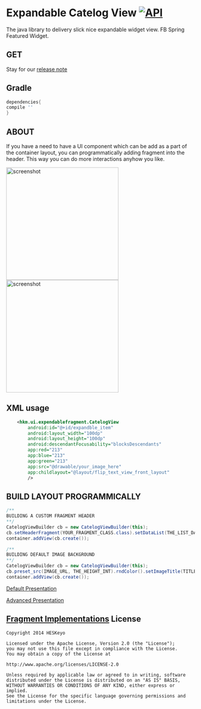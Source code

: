 Expandable Catelog View [![API](https://img.shields.io/badge/API-17%2B-brightgreen.svg?style=flat)](https://android-arsenal.com/api?level=17)
========
The java library to delivery slick nice expandable widget view. FB Spring Featured Widget.

GET
------
Stay for our [release note](https://github.com/jjhesk/expandableWidget/releases)

Gradle
------

```gradle
dependencies{
compile ''
}
```

ABOUT
------
If you have a need to have a UI component which can be add as a part of the container layout, you can programmatically adding fragment into the header. This way you can do more interactions anyhow you like.

<img src="https://raw.github.com/jjhesk/expandableWidget/master/art/device-2015-03-02-101454.png" alt="screenshot" width="300px" height="auto" />
<img src="https://raw.github.com/jjhesk/expandableWidget/master/art/device-view.png" alt="screenshot" width="300px" height="auto" />

XML usage
------

```xml
    <hkm.ui.expendablefragment.CatelogView
        android:id="@+id/expandble_item"
        android:layout_width="100dp"
        android:layout_height="100dp"
        android:descendantFocusability="blocksDescendants"
        app:red="213"
        app:blue="213"
        app:green="213"
        app:src="@drawable/your_image_here"
        app:childlayout="@layout/flip_text_view_front_layout"
        />
```

BUILD LAYOUT PROGRAMMICALLY
------


```java
/**
BUILDING A CUSTOM FRAGMENT HEADER
**/
CatelogViewBuilder cb = new CatelogViewBuilder(this);
cb.setHeaderFragment(YOUR_FRAGMENT_CLASS.class).setDataList(THE_LIST_DATA_BINDING).setFragmentHeight(RES_ID_OF_DIMENSION);
container.addView(cb.create());

/**
BUILDING DEFAULT IMAGE BACKGROUND
**/
CatelogViewBuilder cb = new CatelogViewBuilder(this);
cb.preset_src(IMAGE_URL, THE_HEIGHT_INT).rndColor().setImageTitle(TITLE_STRING).setDataList(bb);
container.addView(cb.create());
```

[Default Presentation](https://github.com/jjhesk/expandableWidget/wiki#default-sample-code)

[Advanced Presentation](https://github.com/jjhesk/expandableWidget/wiki#advanced-sample-code)

[Fragment Implementations](https://github.com/jjhesk/expandableWidget/wiki#advanced-sample-code)
License
----------

```
Copyright 2014 HESKeyo

Licensed under the Apache License, Version 2.0 (the "License");
you may not use this file except in compliance with the License.
You may obtain a copy of the License at

http://www.apache.org/licenses/LICENSE-2.0

Unless required by applicable law or agreed to in writing, software
distributed under the License is distributed on an "AS IS" BASIS,
WITHOUT WARRANTIES OR CONDITIONS OF ANY KIND, either express or implied.
See the License for the specific language governing permissions and
limitations under the License.
```
